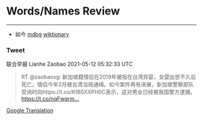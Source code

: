 
# Words/Names Review
___
- 如今 [mdbg](https://www.mdbg.net/chinese/dictionary?page=worddict&wdrst=0&wdqb=如今) [wiktionary](https://en.wiktionary.org/wiki/如今)
### Tweet
联合早报 Lianhe Zaobao 2021-05-12 05:32:33 UTC
> RT @zaobaosg: 新加坡籍情侣在2019年被指在台湾弃婴，女婴出世不久后死亡，情侣今年2月被台湾当局通缉。如今案件再有进展，新加坡警察部队受询时向https://t.co/KfB5XXPH0C表示，这对男女已经被我国警方逮捕。https://t.co/nqFwqrm…

[Google Translation](https://translate.google.com/?hi=en&tab=TT&sl=zh-CN&tl=en&op=translate&text=RT+%40zaobaosg%3A+%E6%96%B0%E5%8A%A0%E5%9D%A1%E7%B1%8D%E6%83%85%E4%BE%A3%E5%9C%A82019%E5%B9%B4%E8%A2%AB%E6%8C%87%E5%9C%A8%E5%8F%B0%E6%B9%BE%E5%BC%83%E5%A9%B4%EF%BC%8C%E5%A5%B3%E5%A9%B4%E5%87%BA%E4%B8%96%E4%B8%8D%E4%B9%85%E5%90%8E%E6%AD%BB%E4%BA%A1%EF%BC%8C%E6%83%85%E4%BE%A3%E4%BB%8A%E5%B9%B42%E6%9C%88%E8%A2%AB%E5%8F%B0%E6%B9%BE%E5%BD%93%E5%B1%80%E9%80%9A%E7%BC%89%E3%80%82%E5%A6%82%E4%BB%8A%E6%A1%88%E4%BB%B6%E5%86%8D%E6%9C%89%E8%BF%9B%E5%B1%95%EF%BC%8C%E6%96%B0%E5%8A%A0%E5%9D%A1%E8%AD%A6%E5%AF%9F%E9%83%A8%E9%98%9F%E5%8F%97%E8%AF%A2%E6%97%B6%E5%90%91https%3A%2F%2Ft.co%2FKfB5XXPH0C%E8%A1%A8%E7%A4%BA%EF%BC%8C%E8%BF%99%E5%AF%B9%E7%94%B7%E5%A5%B3%E5%B7%B2%E7%BB%8F%E8%A2%AB%E6%88%91%E5%9B%BD%E8%AD%A6%E6%96%B9%E9%80%AE%E6%8D%95%E3%80%82https%3A%2F%2Ft.co%2FnqFwqrm%E2%80%A6)
